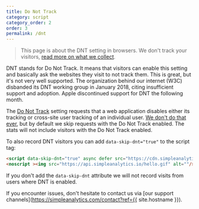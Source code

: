```yaml
---
title: Do Not Track
category: script
category_order: 2
order: 3
permalink: /dnt
---
```


> This page is about the DNT setting in browsers. We don't track your visitors, [read more on what we collect](/what-we-collect).

DNT stands for Do Not Track. It means that visitors can enable this setting and basically ask the websites they visit to not track them. This is great, but it's not very well supported. The organization behind our internet (W3C) disbanded its DNT working group in January 2018, citing insufficient support and adoption. Apple discontinued support for DNT the following month.

The [Do Not Track](https://en.wikipedia.org/wiki/Do_Not_Track) setting requests that a web application disables either its tracking or cross-site user tracking of an individual user. [We don't do that ever](/no-tracking), but by default we skip requests with the Do Not Track enabled. The stats will not include visitors with the Do Not Track enabled.

To also record DNT visitors you can add `data-skip-dnt="true"` to the script tag:

<!-- prettier-ignore -->
```html
<script data-skip-dnt="true" async defer src="https://cdn.simpleanalytics.io/hello.js"></script>
<noscript ><img src="https://api.simpleanalytics.io/hello.gif" alt=""/></noscript>
```

If you don't add the `data-skip-dnt` attribute we will not record visits from users where DNT is enabled.

If you encounter issues, don't hesitate to contact us via [our support channels](https://simpleanalytics.com/contact?ref={{ site.hostname }}).
